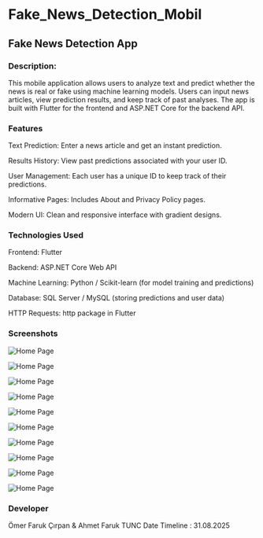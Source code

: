 # Fake_News_Detection_Mobil

## Fake News Detection App

### Description:
This mobile application allows users to analyze text and predict whether the news is real or fake using machine learning models. Users can input news articles, view prediction results, and keep track of past analyses. The app is built with Flutter for the frontend and ASP.NET Core for the backend API.

### Features

Text Prediction: Enter a news article and get an instant prediction.

Results History: View past predictions associated with your user ID.

User Management: Each user has a unique ID to keep track of their predictions.

Informative Pages: Includes About and Privacy Policy pages.

Modern UI: Clean and responsive interface with gradient designs.

### Technologies Used

Frontend: Flutter

Backend: ASP.NET Core Web API

Machine Learning: Python / Scikit-learn (for model training and predictions)

Database: SQL Server / MySQL (storing predictions and user data)

HTTP Requests: http package in Flutter

### Screenshots

![Home Page](https://github.com/AhmetFarukTUNC/Fake_News_Detection_Mobil/blob/main/projectimages/1.png)

![Home Page](https://github.com/AhmetFarukTUNC/Fake_News_Detection_Mobil/blob/main/projectimages/2.png)

![Home Page](https://github.com/AhmetFarukTUNC/Fake_News_Detection_Mobil/blob/main/projectimages/3.png)

![Home Page](https://github.com/AhmetFarukTUNC/Fake_News_Detection_Mobil/blob/main/projectimages/4.png)

![Home Page](https://github.com/AhmetFarukTUNC/Fake_News_Detection_Mobil/blob/main/projectimages/5.png)

![Home Page](https://github.com/AhmetFarukTUNC/Fake_News_Detection_Mobil/blob/main/projectimages/6.png)

![Home Page](https://github.com/AhmetFarukTUNC/Fake_News_Detection_Mobil/blob/main/projectimages/7.png)

![Home Page](https://github.com/AhmetFarukTUNC/Fake_News_Detection_Mobil/blob/main/projectimages/8.png)

![Home Page](https://github.com/AhmetFarukTUNC/Fake_News_Detection_Mobil/blob/main/projectimages/9.png)

![Home Page](https://github.com/AhmetFarukTUNC/Fake_News_Detection_Mobil/blob/main/projectimages/10.png)

### Developer

Ömer Faruk Çırpan & Ahmet Faruk TUNC
Date Timeline : 31.08.2025
